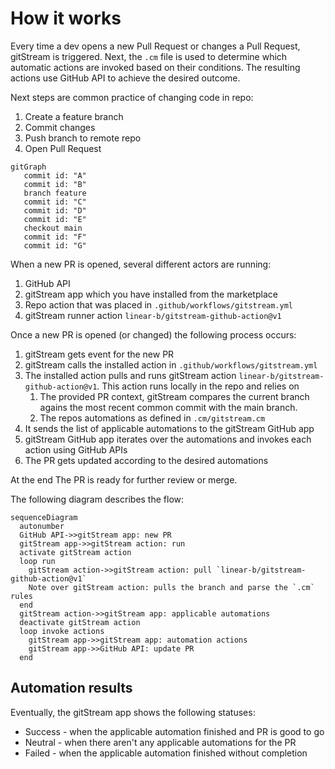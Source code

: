 # How it works

Every time a dev opens a new Pull Request or changes a Pull Request, gitStream is triggered. Next, the `.cm` file is used to determine which automatic actions are invoked based on their conditions. The resulting actions use GitHub API to achieve the desired outcome.

Next steps are common practice of changing code in repo:

1. Create a feature branch 
2. Commit changes  
3. Push branch to remote repo 
4. Open Pull Request 


```mermaid
gitGraph
   commit id: "A"
   commit id: "B"
   branch feature
   commit id: "C"
   commit id: "D"
   commit id: "E"
   checkout main
   commit id: "F"
   commit id: "G"
```

When a new PR is opened, several different actors are running:

1. GitHub API
2. gitStream app which you have installed from the marketplace 
3. Repo action that was placed in `.github/workflows/gitstream.yml`
4. gitStream runner action `linear-b/gitstream-github-action@v1`

Once a new PR is opened (or changed) the following process occurs:

1. gitStream gets event for the new PR 
2. gitStream calls the installed action in `.github/workflows/gitstream.yml`
3. The installed action pulls and runs gitStream action `linear-b/gitstream-github-action@v1`. This action runs locally in the repo and relies on 
    1. The provided PR context, gitStream compares the current branch agains the most recent common commit with the main branch.
    2. The repos automations as defined in `.cm/gitstream.cm`
4. It sends the list of applicable automations to the gitStream GitHub app
5. gitStream GitHub app iterates over the automations and invokes each action using GitHub APIs
6. The PR gets updated according to the desired automations

At the end The PR is ready for further review or merge.

The following diagram describes the flow:

``` mermaid
sequenceDiagram
  autonumber
  GitHub API->>gitStream app: new PR
  gitStream app->>gitStream action: run 
  activate gitStream action
  loop run
    gitStream action->>gitStream action: pull `linear-b/gitstream-github-action@v1`
    Note over gitStream action: pulls the branch and parse the `.cm` rules
  end
  gitStream action->>gitStream app: applicable automations
  deactivate gitStream action
  loop invoke actions
    gitStream app->>gitStream app: automation actions
    gitStream app->>GitHub API: update PR
  end
```

## Automation results

Eventually, the gitStream app shows the following statuses:  

- Success - when the applicable automation finished and PR is good to go 
- Neutral - when there aren't any applicable automations for the PR
- Failed - when the applicable automation finished without completion